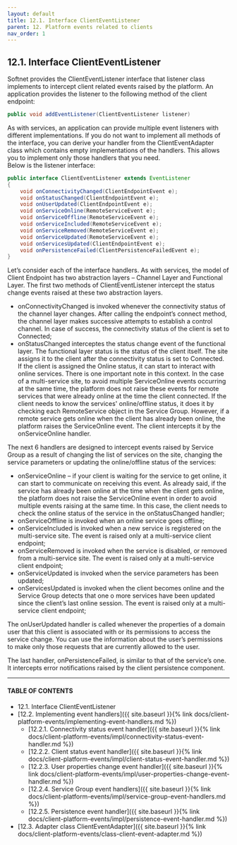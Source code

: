 ```yaml
---
layout: default
title: 12.1. Interface ClientEventListener
parent: 12. Platform events related to clients
nav_order: 1
---
```


## 12.1. Interface ClientEventListener

Softnet provides the <span class="datatype">ClientEventListener</span> interface that listener class implements to intercept client related events raised by the platform. An application provides the listener to the following method of the client endpoint: 
```java
public void addEventListener(ClientEventListener listener)
```

As with services, an application can provide multiple event listeners with different implementations. If you do not want to implement all methods of the interface, you can derive your handler from the <span class="datatype">ClientEventAdapter</span> class which contains empty implementations of the handlers. This allows you to implement only those handlers that you need.  
Below is the listener interface:
```java
public interface ClientEventListener extends EventListener
{
	void onConnectivityChanged(ClientEndpointEvent e);
	void onStatusChanged(ClientEndpointEvent e);
	void onUserUpdated(ClientEndpointEvent e);
	void onServiceOnline(RemoteServiceEvent e);
	void onServiceOffline(RemoteServiceEvent e);
	void onServiceIncluded(RemoteServiceEvent e);
	void onServiceRemoved(RemoteServiceEvent e);
	void onServiceUpdated(RemoteServiceEvent e);
	void onServicesUpdated(ClientEndpointEvent e);
	void onPersistenceFailed(ClientPersistenceFailedEvent e);
}
```
Let’s consider each of the interface handlers. As with services, the model of Client Endpoint has two abstraction layers – Channel Layer and Functional Layer. The first two methods of <span class="datatype">ClientEventListener</span> intercept the status change events raised at these two abstraction layers.

*	<span class="method">onConnectivityChanged</span> is invoked whenever the connectivity status of the channel layer changes. After calling the endpoint’s connect method, the channel layer makes successive attempts to establish a control channel. In case of success, the connectivity status of the client is set to Connected;
*	<span class="method">onStatusChanged</span> interceptes the status change event of the functional layer. The functional layer status is the status of the client itself. The site assigns it to the client after the connectivity status is set to Connected. If the client is assigned the Online status, it can start to interact with online services. There is one important note in this context. In the case of a multi-service site, to avoid multiple <span class="datatype">ServiceOnline</span> events occurring at the same time, the platform does not raise these events for remote services that were already online at the time the client connected. If the client needs to know the services' online/offline status, it does it by checking each <span class="datatype">RemoteService</span> object in the Service Group. However, if a remote service gets online when the client has already been online, the platform raises the <span class="datatype">ServiceOnline</span> event. The client intercepts it by the <span class="method">onServiceOnline</span> handler.

The next 6 handlers are designed to intercept events raised by Service Group as a result of changing the list of services on the site, changing the service parameters or updating the online/offline status of the services:

*	<span class="method">onServiceOnline</span> – if your client is waiting for the service to get online, it can start to communicate on receiving this event. As already said, if the service has already been online at the time when the client gets online, the platform does not raise the ServiceOnline event in order to avoid multiple events raising at the same time. In this case, the client needs to check the online status of the service in the onStatusChanged handler;
*	<span class="method">onServiceOffline</span> is invoked when an online service goes offline;
*	<span class="method">onServiceIncluded</span> is invoked when a new service is registered on the multi-service site. The event is raised only at a multi-service client endpoint;
*	<span class="method">onServiceRemoved</span> is invoked when the service is disabled, or removed from a multi-service site. The event is raised only at a multi-service client endpoint;
*	<span class="method">onServiceUpdated</span> is invoked when the service parameters has been updated;
*	<span class="method">onServicesUpdated</span> is invoked when the client becomes online and the Service Group detects that one o more services have been updated since the client’s last online session. The event is raised only at a multi-service client endpoint;  

The <span class="method">onUserUpdated</span> handler is called whenever the properties of a domain user that this client is associated with or its permissions to access the service change. You can use the information about the user’s permissions to make only those requests that are currently allowed to the user.  

The last handler, <span class="method">onPersistenceFailed</span>, is similar to that of the service’s one. It intercepts error notifications raised by the client persistence component.

---
#### TABLE OF CONTENTS
* 12.1. Interface ClientEventListener
* [12.2. Implementing event handlers]({{ site.baseurl }}{% link docs/client-platform-events/implementing-event-handlers.md %})
    * [12.2.1. Connectivity status event handler]({{ site.baseurl }}{% link docs/client-platform-events/impl/connectivity-status-event-handler.md %})
    * [12.2.2. Client status event handler]({{ site.baseurl }}{% link docs/client-platform-events/impl/client-status-event-handler.md %})
    * [12.2.3. User properties change event handler]({{ site.baseurl }}{% link docs/client-platform-events/impl/user-properties-change-event-handler.md %})
    * [12.2.4. Service Group event handlers]({{ site.baseurl }}{% link docs/client-platform-events/impl/service-group-event-handlers.md %})
    * [12.2.5. Persistence event handler]({{ site.baseurl }}{% link docs/client-platform-events/impl/persistence-event-handler.md %})
* [12.3. Adapter class ClientEventAdapter]({{ site.baseurl }}{% link docs/client-platform-events/class-client-event-adapter.md %})